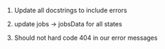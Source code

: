 1. Update all docstrings to include errors

2. update jobs -> jobsData for all states

3. Should not hard code 404 in our error messages